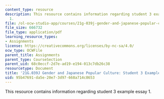 ```yaml
---
content_type: resource
description: This resource contains information regarding student 3 example essay
  1.
file: /ol-ocw-studio-app/courses/21g-039j-gender-and-japanese-popular-culture-fall-2015/95b47691da5e20e73d97668a714c8653_MIT21G_039JF15_Culture.pdf
file_size: 666732
file_type: application/pdf
learning_resource_types:
- Assignments
license: https://creativecommons.org/licenses/by-nc-sa/4.0/
ocw_type: OCWFile
parent_title: Assignments
parent_type: CourseSection
parent_uid: 68c0eccf-2d7e-ad19-e194-013c7db26c38
resourcetype: Document
title: '21G.039J Gender and Japanese Popular Culture: Student 3 Example Essay 1'
uid: 95b47691-da5e-20e7-3d97-668a714c8653
---
```

This resource contains information regarding student 3 example essay 1.